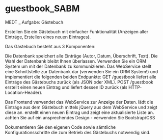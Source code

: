# guestbook_SABM
MEDT _ Aufgabe: Gästebuch

Erstellen Sie ein Gästebuch mit einfacher Funktionalität (Anzeigen aller Einträge, Erstellen eines neuen Eintrages).

Das Gästebuch besteht aus 3 Komponenten:

Die Datenbank speichert alle Einträge (Autor, Datum, Überschrift, Text).
Die Wahl der Datenbank bleibt Ihnen überlassen. Verwenden Sie ein ORM System um mit der Datenbank zu kommunizieren.
Das WebService stellt eine Schnittstelle zur Datenbank dar (verwenden Sie ein ORM System!) und implementiert die folgenden beiden Endpunkte:
GET  /guestbook liefert alle Einträge des Gästebuchs zurück (als JSON oder XML).
POST /guestbook erstellt einen neuen Eintrag und liefert dessen ID zurück (als HTTP-Location-Header).

Das Frontend verwendet das WebService zur Anzeige der Daten.
lädt die Einträge aus dem Gästebuch mittels jQuery aus dem WebService und zeigt diese an.
erstellt einen neuen Eintrag und zeigt eine aktualisierte Liste an.
achten Sie auf ein ansprechendes Design - verwenden Sie Bootstrap/CSS

Dokumentieren Sie den eigenen Code sowie sämtliche Konfigurationsschritte die zum Betrieb des Gästebuchs notwendig sind.
